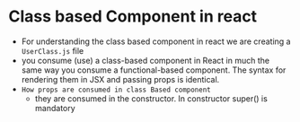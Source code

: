 # Class based Component in react

- For understanding the class based component in react we are creating a `UserClass.js` file
- you consume (use) a class-based component in React in much the same way
  you consume a functional-based component. The syntax for rendering them in JSX and passing props is identical.
- `How props are consumed in class Based component`
  - they are consumed in the constructor. In constructor super() is mandatory
